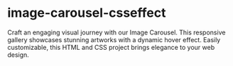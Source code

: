 # image-carousel-csseffect
Craft an engaging visual journey with our Image Carousel. This responsive gallery showcases stunning artworks with a dynamic hover effect. Easily customizable, this HTML and CSS project brings elegance to your web design.
